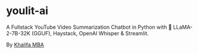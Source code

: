 # youlit-ai

A Fullstack YouTube Video Summarization Chatbot in Python with 🦙 LLaMA-2-7B-32K (GGUF), Haystack, OpenAI Whisper &amp; Streamlit.

By [Khalifa MBA](https://github.com/alfellati)
